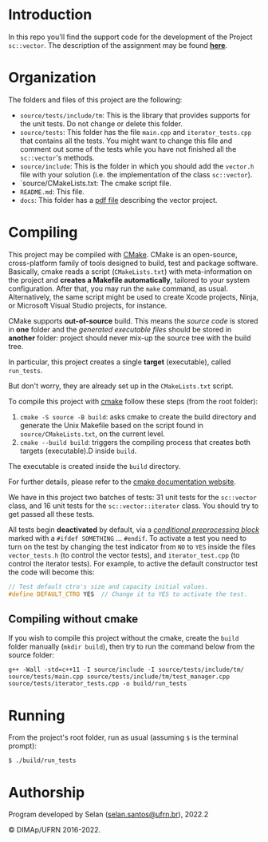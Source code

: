 # Introduction

In this repo you'll find the support code for the development of the Project `sc::vector`.
The description of the assignment may be found [**here**](docs/projeto_TAD_vector.pdf).

# Organization

The folders and files of this project are the following:

- `source/tests/include/tm`: This is the library that provides supports for the unit tests. Do not change or delete this folder.
- `source/tests`: This folder has the file `main.cpp` and `iterator_tests.cpp` that contains all the tests. You might want to change this file and comment out some of the tests while you have not finished all the `sc::vector`'s methods.
- `source/include`: This is the folder in which you should add the `vector.h` file with your solution (i.e. the implementation of the class `sc::vector`).
- `source/CMakeLists.txt: The cmake script file.
- `README.md`: This file.
- `docs`: This folder has a [pdf file](docs/projeto_TAD_vector.pdf) describing the vector project.

# Compiling

This project may be compiled with [CMake](https://cmake.org). CMake is an open-source, cross-platform family of tools designed to build, test and package software. Basically, cmake reads a script (`CMakeLists.txt`) with meta-information on the project and **creates a Makefile automatically**, tailored to your system configuration.
After that, you may run the `make` command, as usual.
Alternatively, the same script might be used to create Xcode projects, Ninja, or Microsoft Visual Studio projects, for instance.

CMake supports **out-of-source** build. This means the _source code_ is stored in **one** folder and the _generated executable files_ should be stored in **another** folder: project should never mix-up the source tree with the build tree.

In particular, this project creates a single **target** (executable), called `run_tests`.

But don't worry, they are already set up in the `CMakeLists.txt` script.

To compile this project with [cmake](https://cmake.org) follow these steps (from the root folder):

1. `cmake -S source -B build`: asks cmake to create the build directory and generate the Unix Makefile based on the script found in `source/CMakeLists.txt`, on the current level.
2. `cmake --build build`: triggers the compiling process that creates both targets (executable).D inside `build`.

The executable is created inside the `build` directory.

For further details, please refer to the [cmake documentation website](https://cmake.org/cmake/help/v3.14/manual/cmake.1.html).

We have in this project two batches of tests: 31 unit tests for the `sc::vector` class, and 16 unit tests for the `sc::vector::iterator` class. You should try to get passed all these tests.

All tests begin **deactivated** by default, via a [_conditional preprocessing block_](https://en.cppreference.com/w/cpp/preprocessor/conditional) marked with a `#ifdef SOMETHING` ... `#endif`.
To activate a test you need to turn on the test by changing the test indicator from `NO` to `YES` inside the files `vector_tests.h` (to control the vector tests), and `iterator_test.cpp` (to control the iterator tests).
For example, to active the default constructor test the code will become this:

```c++
// Test default ctro's size and capacity initial values.
#define DEFAULT_CTRO YES  // Change it to YES to activate the test.
```

## Compiling without cmake

If you wish to compile this project without the cmake, create the `build` folder manually (`mkdir build`), then try to run the command below from the source folder:

```
g++ -Wall -std=c++11 -I source/include -I source/tests/include/tm/ source/tests/main.cpp source/tests/include/tm/test_manager.cpp source/tests/iterator_tests.cpp -o build/run_tests
```

# Running

From the project's root folder, run as usual (assuming `$` is the terminal prompt):

```
$ ./build/run_tests
```

# Authorship

Program developed by Selan (<selan.santos@ufrn.br>), 2022.2

&copy; DIMAp/UFRN 2016-2022.
